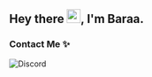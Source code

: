 ## Hey there <img src="https://user-images.githubusercontent.com/1303154/88677602-1635ba80-d120-11ea-84d8-d263ba5fc3c0.gif" width="25">, I'm Baraa.

### Contact Me ✨ 
 ![Discord](https://discord.c99.nl/widget/theme-1/1107716096766779502.png)